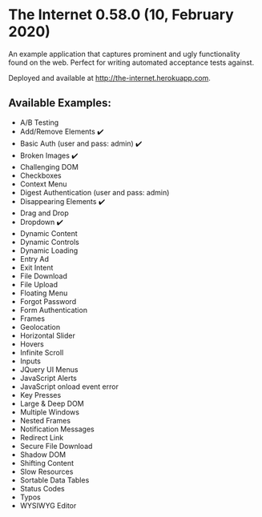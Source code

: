 # The Internet 0.58.0 (10, February 2020)


An example application that captures prominent and ugly functionality found on the web. Perfect for writing automated acceptance tests against.

Deployed and available at http://the-internet.herokuapp.com.

## Available Examples:

- A/B Testing
- Add/Remove Elements :heavy_check_mark:
- Basic Auth (user and pass: admin) :heavy_check_mark:
- Broken Images :heavy_check_mark:
- Challenging DOM
- Checkboxes
- Context Menu
- Digest Authentication (user and pass: admin)
- Disappearing Elements :heavy_check_mark:
- Drag and Drop
- Dropdown :heavy_check_mark:
- Dynamic Content
- Dynamic Controls
- Dynamic Loading
- Entry Ad
- Exit Intent
- File Download
- File Upload
- Floating Menu
- Forgot Password
- Form Authentication
- Frames
- Geolocation
- Horizontal Slider
- Hovers
- Infinite Scroll
- Inputs
- JQuery UI Menus
- JavaScript Alerts
- JavaScript onload event error
- Key Presses
- Large & Deep DOM
- Multiple Windows
- Nested Frames
- Notification Messages
- Redirect Link
- Secure File Download
- Shadow DOM
- Shifting Content
- Slow Resources
- Sortable Data Tables
- Status Codes
- Typos
- WYSIWYG Editor
